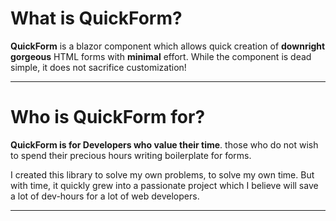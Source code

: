 # What is QuickForm?

**QuickForm** is a blazor component which allows quick creation of **downright gorgeous** HTML forms
with **minimal** effort.
While the component is dead simple, it does not sacrifice customization!

---


# Who is QuickForm for?

**QuickForm is for Developers who value their time**.
those who do not wish to spend their precious hours writing boilerplate for forms.

I created this library to solve my own problems, to solve my own time.
But with time, it quickly grew into a passionate project which I believe will save a lot of dev-hours for a lot of web developers.

---